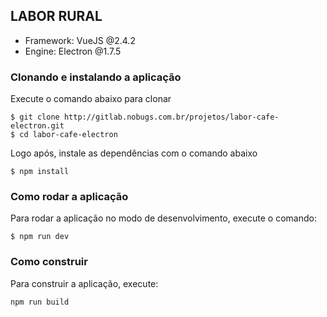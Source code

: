 ## LABOR RURAL

- Framework: VueJS @2.4.2
- Engine: Electron @1.7.5

### Clonando e instalando a aplicação

Execute o comando abaixo para clonar
```console 
$ git clone http://gitlab.nobugs.com.br/projetos/labor-cafe-electron.git
$ cd labor-cafe-electron
```

Logo após, instale as dependências com o comando abaixo
```console
$ npm install
```

### Como rodar a aplicação


Para rodar a aplicação no modo de desenvolvimento, execute o comando:
```console
$ npm run dev
```

### Como construir

Para construir a aplicação, execute:

```console
npm run build
```
